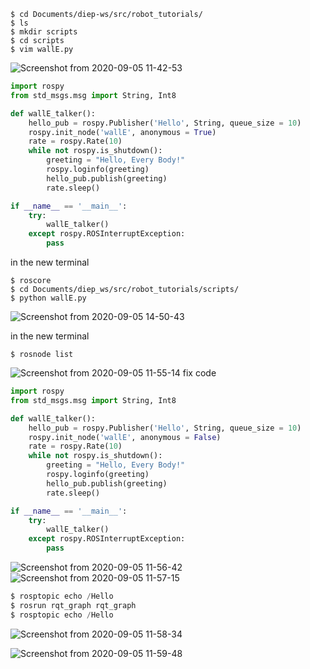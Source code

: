 
```shell
$ cd Documents/diep-ws/src/robot_tutorials/
$ ls
$ mkdir scripts
$ cd scripts
$ vim wallE.py
```
![Screenshot from 2020-09-05 11-42-53](https://user-images.githubusercontent.com/69444682/92297779-f5595400-ef6c-11ea-9602-c8c537fa5260.png)

```python
import rospy
from std_msgs.msg import String, Int8

def wallE_talker():
    hello_pub = rospy.Publisher('Hello', String, queue_size = 10)
    rospy.init_node('wallE', anonymous = True)
    rate = rospy.Rate(10)
    while not rospy.is_shutdown():
        greeting = "Hello, Every Body!"
        rospy.loginfo(greeting)
        hello_pub.publish(greeting)
        rate.sleep()

if __name__ == '__main__':
    try:
        wallE_talker()
    except rospy.ROSInterruptException:
        pass
```

in the new terminal
```shell
$ roscore
$ cd Documents/diep_ws/src/robot_tutorials/scripts/
$ python wallE.py
```
![Screenshot from 2020-09-05 14-50-43](https://user-images.githubusercontent.com/69444682/92301047-56dbeb80-ef8a-11ea-844d-da1bce0fca74.png)

in the new terminal
```shell
$ rosnode list
```
![Screenshot from 2020-09-05 11-55-14](https://user-images.githubusercontent.com/69444682/92301590-36626000-ef8f-11ea-8775-d9a87b2fc019.png)
fix code

```python
import rospy
from std_msgs.msg import String, Int8

def wallE_talker():
    hello_pub = rospy.Publisher('Hello', String, queue_size = 10)
    rospy.init_node('wallE', anonymous = False)
    rate = rospy.Rate(10)
    while not rospy.is_shutdown():
        greeting = "Hello, Every Body!"
        rospy.loginfo(greeting)
        hello_pub.publish(greeting)
        rate.sleep()

if __name__ == '__main__':
    try:
        wallE_talker()
    except rospy.ROSInterruptException:
        pass
```

![Screenshot from 2020-09-05 11-56-42](https://user-images.githubusercontent.com/69444682/92301066-8b4fa780-ef8a-11ea-9af6-54f54050b734.png)
![Screenshot from 2020-09-05 11-57-15](https://user-images.githubusercontent.com/69444682/92301071-986c9680-ef8a-11ea-9386-870cd6391bcc.png)

```python
$ rosptopic echo /Hello
$ rosrun rqt_graph rqt_graph
$ rosptopic echo /Hello

```
![Screenshot from 2020-09-05 11-58-34](https://user-images.githubusercontent.com/69444682/92301709-0ff0f480-ef90-11ea-89b8-96ad53b29223.png)

![Screenshot from 2020-09-05 11-59-48](https://user-images.githubusercontent.com/69444682/92301728-3d3da280-ef90-11ea-9000-507717e15984.png)






